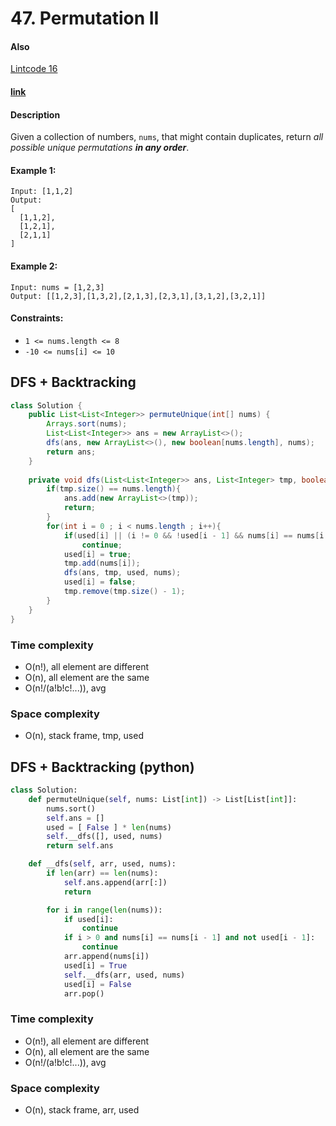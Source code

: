 # 47. Permutation II

#### Also
[Lintcode 16](../LintCode/016.Permutations_II.md)

#### [link](https://leetcode.com/problems/permutations-ii/) 

#### Description
Given a collection of numbers, `nums`, that might contain duplicates, return *all possible unique permutations **in any order***.

#### Example 1:
```
Input: [1,1,2]
Output:
[
  [1,1,2],
  [1,2,1],
  [2,1,1]
]
```
#### Example 2:
```
Input: nums = [1,2,3]
Output: [[1,2,3],[1,3,2],[2,1,3],[2,3,1],[3,1,2],[3,2,1]]
```

#### Constraints:
* `1 <= nums.length <= 8`
* `-10 <= nums[i] <= 10`

## DFS + Backtracking
```java
class Solution {
    public List<List<Integer>> permuteUnique(int[] nums) {
        Arrays.sort(nums);
        List<List<Integer>> ans = new ArrayList<>();
        dfs(ans, new ArrayList<>(), new boolean[nums.length], nums);
        return ans;
    }
    
    private void dfs(List<List<Integer>> ans, List<Integer> tmp, boolean[] used, int[] nums){
        if(tmp.size() == nums.length){
            ans.add(new ArrayList<>(tmp));
            return;
        }
        for(int i = 0 ; i < nums.length ; i++){
            if(used[i] || (i != 0 && !used[i - 1] && nums[i] == nums[i - 1]))
                continue;
            used[i] = true;
            tmp.add(nums[i]);
            dfs(ans, tmp, used, nums);
            used[i] = false;
            tmp.remove(tmp.size() - 1);
        }
    }
}
```
### Time complexity
* O(n!), all element are different
* O(n), all element are the same
* O(n!/(a!b!c!...)), avg
### Space complexity
* O(n), stack frame, tmp, used

## DFS + Backtracking (python)
```python
class Solution:
    def permuteUnique(self, nums: List[int]) -> List[List[int]]:
        nums.sort()
        self.ans = []
        used = [ False ] * len(nums)
        self.__dfs([], used, nums)
        return self.ans

    def __dfs(self, arr, used, nums):
        if len(arr) == len(nums):
            self.ans.append(arr[:])
            return

        for i in range(len(nums)):
            if used[i]:
                continue
            if i > 0 and nums[i] == nums[i - 1] and not used[i - 1]:
                continue
            arr.append(nums[i])
            used[i] = True
            self.__dfs(arr, used, nums)
            used[i] = False
            arr.pop()
```
### Time complexity
* O(n!), all element are different
* O(n), all element are the same
* O(n!/(a!b!c!...)), avg
### Space complexity
* O(n), stack frame, arr, used